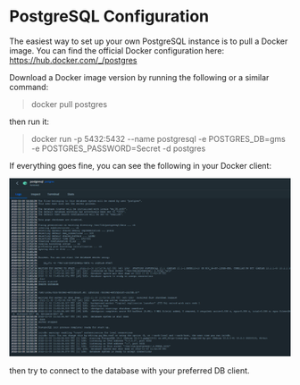 # PostgreSQL Configuration

The easiest way to set up your own PostgreSQL instance is to pull a Docker image. You can find the official Docker configuration here: https://hub.docker.com/_/postgres

Download a Docker image version by running the following or a similar command:

> docker pull postgres

then run it:

> docker run -p 5432:5432 --name postgresql -e POSTGRES_DB=gms -e POSTGRES_PASSWORD=Secret -d postgres

If everything goes fine, you can see the following in your Docker client:

![image-20221130125305045](assets/image-20221130125305045.png)

then try to connect to the database with your preferred DB client.
